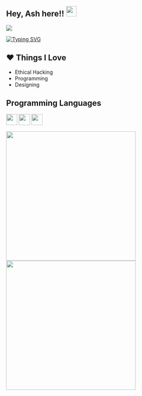 ## Hey, Ash here!! <img src="https://media.giphy.com/media/hvRJCLFzcasrR4ia7z/giphy.gif" width="28px" height="28px">

<img src="https://media.discordapp.net/attachments/813341662545313832/813343404507267092/pokemon_pixel.gif">

[![Typing SVG](https://readme-typing-svg.demolab.com?font=Fira+Code&size=30&pause=1000&color=FCD8F8&random=false&width=535&height=100&lines=Sleep+Eat+Program+Repeat+)](https://git.io/typing-svg)


## ❤ Things I Love
* Ethical Hacking
* Programming
* Designing
  
## Programming Languages
<img src = 'https://github.com/MarikIshtar007/MarikIshtar007/blob/master/images/python2.png' height='30'/>  <img src = 'https://github.com/MarikIshtar007/MarikIshtar007/blob/master/images/html.svg' width='30'/> <img src =
'https://github.com/MarikIshtar007/MarikIshtar007/blob/master/images/css.svg' width='30'/>
 
 
<img src="https://discord.c99.nl/widget/theme-4/1252283109072830514.png" width="350">
<img src="https://api.status.gg/telegram/7147922873?theme%5Bbackground%5D%5Bprimary%5D=ffd8f7&theme%5Bbackground%5D%5Bsecondary%5D=ffd8f7&theme%5Btext%5D%5Bprimary%5D=ff86e7&theme%5Btext%5D%5Bsecondary%5D=ff86e7&theme%5Bseparator%5D=ffb1ef&theme%5Blogo%5D=ff86e7" width="350">
